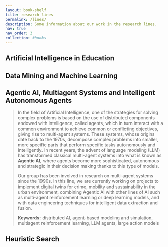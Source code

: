 ```yaml
---
layout: book-shelf
title: research lines
permalink: /lines/
description: Some information about our work in the research lines.
nav: true
nav_order: 3
collection: #books
---
```


## Artificial Intelligence in Education

>

## Data Mining and Machine Learning

>

## Agentic AI, Multiagent Systems and Intelligent Autonomous Agents

> In the field of Artificial Intelligence, one of the strategies for solving complex problems is based on the use of distributed components endowed with intelligence, called agents, which in turn interact with a common environment to achieve common or conflicting objectives, giving rise to multi-agent systems. These systems, whose origins date back to the 1970s, decompose complex problems into smaller, more specific parts that perform specific tasks autonomously and intelligently. In recent years, the advent of language modeling (LLM) has transformed classical multi-agent systems into what is known as **Agentic AI**, where agents become more sophisticated, autonomous and strategic in their decision making thanks to this type of models.
>
> Our group has been involved in research on multi-agent systems since the 1990s. In this line, we are currently working on projects to implement digital twins for crime, mobility and sustainability in the urban environment, combining Agentic AI with other lines of AI such as multi-agent reinforcement learning or deep learning models, and with data engineering techniques for intelligent data extraction and fusion.
>
> **Keywords:** distributed AI, agent-based modeling and simulation, multiagent reinforcement learning, LLM agents, large action models

## Heuristic Search

>
